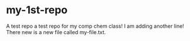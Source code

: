 # my-1st-repo
A test repo
a test repo for my comp chem class!
I am adding another line!
There new is a new file called my-file.txt.